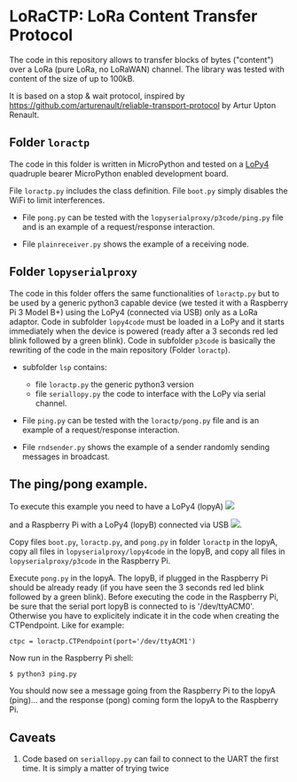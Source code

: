 # LoRaCTP: LoRa Content Transfer Protocol


The code in this repository allows to transfer blocks of bytes ("content") over a LoRa (pure LoRa, no LoRaWAN) channel. The library was tested with content of the size of up to 100kB.

It is based on a stop & wait protocol, inspired by https://github.com/arturenault/reliable-transport-protocol by Artur Upton Renault.


## Folder `loractp`

The code in this folder is written in MicroPython and tested on a [LoPy4](https://pycom.io/product/lopy4/) quadruple bearer MicroPython enabled development board. 

File `loractp.py` includes the class definition. File `boot.py` simply disables the WiFi to limit interferences.

* File `pong.py` can be tested with the `lopyserialproxy/p3code/ping.py` file and is an example of a request/response interaction.

* File `plainreceiver.py` shows the example of a receiving node.



## Folder `lopyserialproxy`

The code in this folder offers the same functionalities of `loractp.py`  but to be used by a generic python3 capable device (we tested it with a Raspberry Pi 3 Model B+) using the LoPy4 (connected via USB) only as a LoRa adaptor.
Code in subfolder `lopy4code` must be loaded in a LoPy and it starts immediately when the device is powered (ready after a 3 seconds red led blink followed by a green blink).
Code in subfolder `p3code` is basically the rewriting of the code in the main repository (Folder `loractp`). 

* subfolder `lsp` contains:
	- file  `loractp.py` the generic python3 version
	- file `seriallopy.py` the code to interface with the LoPy via serial channel.

* File `ping.py` can be tested with the `loractp/pong.py` file and is an example of a request/response interaction.

* File `rndsender.py` shows the example of a sender randomly sending messages in broadcast. 

## The ping/pong example.

To execute this example you need to have  a LoPy4 (lopyA)
![](https://i.imgur.com/A0EfDnS.jpg)

and a Raspberry Pi with a LoPy4 (lopyB) connected via USB
![](https://i.imgur.com/6acWD3b.jpg).

Copy files `boot.py`, `loractp.py`, and `pong.py` in folder `loractp` in the lopyA, copy all files in `lopyserialproxy/lopy4code` in the lopyB, and copy all files in `lopyserialproxy/p3code` in the Raspberry Pi.

Execute `pong.py` in the lopyA.
The lopyB, if plugged in the Raspberry Pi should be already ready (if you have seen the 3 seconds red led blink followed by a green blink).
Before executing the code in the Raspberry Pi, be sure that the serial port lopyB is connected to is '/dev/ttyACM0'. Otherwise you have to explicitely indicate it in the code when creating the CTPendpoint. Like for example:
````
ctpc = loractp.CTPendpoint(port='/dev/ttyACM1')
````
Now run in the Raspberry Pi shell:
```
$ python3 ping.py
```
You should now see a message going from the Raspberry Pi to the lopyA (ping)... and the response (pong) coming form the lopyA to the Raspberry Pi.

## Caveats
1. Code based on `seriallopy.py` can fail to connect to the UART the first time. It is simply a matter of trying twice

